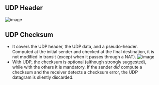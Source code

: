 ## UDP Header
![image](https://user-images.githubusercontent.com/46720890/120106638-7ce89200-c190-11eb-991e-7bae91ffb22d.png)

## UDP Checksum
* It covers the UDP header, the UDP data, and a pseudo-header. Computed at the initial sender and checked at the final destination, it is not modified in transit (except when it passes through a NAT).
![image](https://user-images.githubusercontent.com/46720890/120107250-e10c5580-c192-11eb-88e3-ee36de23ec99.png)
* With UDP, the checksum is optional (although strongly suggested), while with the others it is mandatory. If the sender *did* compute a checksum and the receiver detects a checksum error, the UDP datagram is sliently discarded.

